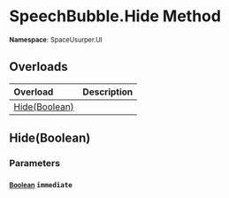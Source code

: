 # SpeechBubble.Hide Method

<small>**Namespace**: SpaceUsurper.UI</small>

## Overloads

<div markdown="1" class="member-table">

| Overload | Description |
| :------- | ----------- |
| [Hide(Boolean)](#Boolean_) |  | 

</div>

## Hide(Boolean)
### Parameters
#### <small>[Boolean](https://docs.microsoft.com/en-us/dotnet/api/system.boolean?view=netframework-4.5)</small> `immediate`

